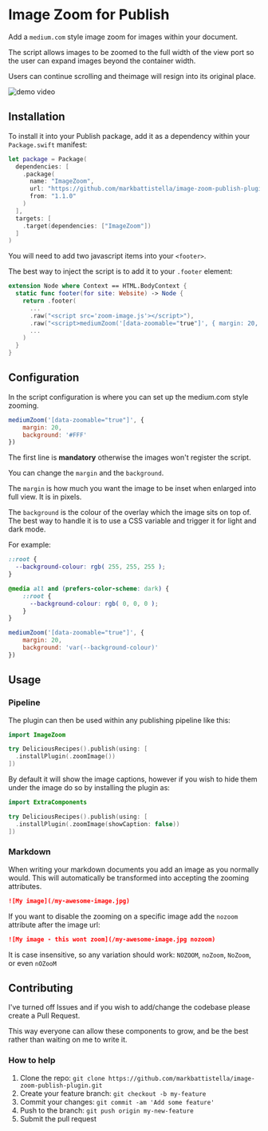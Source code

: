 # Image Zoom for Publish

Add a `medium.com` style image zoom for images within your document.

The script allows images to be zoomed to the full width of the view port so the user can expand images beyond the container width.

Users can continue scrolling and theimage will resign into its original place.

![demo video](demo.gif)

## Installation

To install it into your Publish package, add it as a dependency within your `Package.swift` manifest:

```swift
let package = Package(
  dependencies: [
    .package(
      name: "ImageZoom",
      url: "https://github.com/markbattistella/image-zoom-publish-plugin",
      from: "1.1.0"
	)
  ],
  targets: [
    .target(dependencies: ["ImageZoom"])
  ]
)
```

You will need to add two javascript items into your `<footer>`.

The best way to inject the script is to add it to your `.footer` element:

```swift
extension Node where Context == HTML.BodyContext {
  static func footer(for site: Website) -> Node {
    return .footer(
      ...
      .raw("<script src='zoom-image.js'></script>"),
      .raw("<script>mediumZoom('[data-zoomable="true"]', { margin: 20, background: '#FFF' });</script>")
      ...
    )
  }
}
```

## Configuration

In the script configuration is where you can set up the medium.com style zooming.

```javascript
mediumZoom('[data-zoomable="true"]', {
	margin: 20,
	background: '#FFF'
})
```

The first line is **mandatory** otherwise the images won't register the script.

You can change the `margin` and the `background`.

The `margin` is how much you want the image to be inset when enlarged into full view. It is in pixels.

The `background` is the colour of the overlay which the image sits on top of. The best way to handle it is to use a CSS variable and trigger it for light and dark mode.

For example:

```css
::root {
  --background-colour: rgb( 255, 255, 255 );
}

@media all and (prefers-color-scheme: dark) {
	::root {
	  --background-colour: rgb( 0, 0, 0 );
	}
}
```

```javascript
mediumZoom('[data-zoomable="true"]', {
	margin: 20,
	background: 'var(--background-colour)'
})
```

## Usage

### Pipeline

The plugin can then be used within any publishing pipeline like this:

```swift
import ImageZoom

try DeliciousRecipes().publish(using: [
  .installPlugin(.zoomImage())
])
```

By default it will show the image captions, however if you wish to hide them under the image do so by installing the plugin as:

```swift
import ExtraComponents

try DeliciousRecipes().publish(using: [
  .installPlugin(.zoomImage(showCaption: false))
])
```

### Markdown

When writing your markdown documents you add an image as you normally would. This will automatically be transformed into accepting the zooming attributes.

```markdown
![My image](/my-awesome-image.jpg)
```

If you want to disable the zooming on a specific image add the `nozoom` attribute after the image url:

```markdown
![My image - this wont zoom](/my-awesome-image.jpg nozoom)
```

It is case insensitive, so any variation should work: `NOZOOM`, `noZoom`, `NoZoom`, or even `nOZooM`

## Contributing

I've turned off Issues and if you wish to add/change the codebase please create a Pull Request.

This way everyone can allow these components to grow, and be the best rather than waiting on me to write it.

### How to help

1. Clone the repo: `git clone https://github.com/markbattistella/image-zoom-publish-plugin.git`
1. Create your feature branch: `git checkout -b my-feature`
1. Commit your changes: `git commit -am 'Add some feature'`
1. Push to the branch: `git push origin my-new-feature`
1. Submit the pull request
